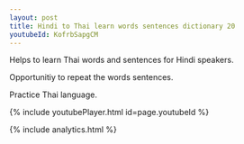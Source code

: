 ```yaml
---
layout: post
title: Hindi to Thai learn words sentences dictionary 20 
youtubeId: KofrbSapgCM
---
```

 
 
Helps to learn Thai words and sentences for Hindi speakers.

Opportunitiy to repeat the words sentences. 

Practice Thai language. 
 
{% include youtubePlayer.html id=page.youtubeId %}
 
 
{% include analytics.html %}